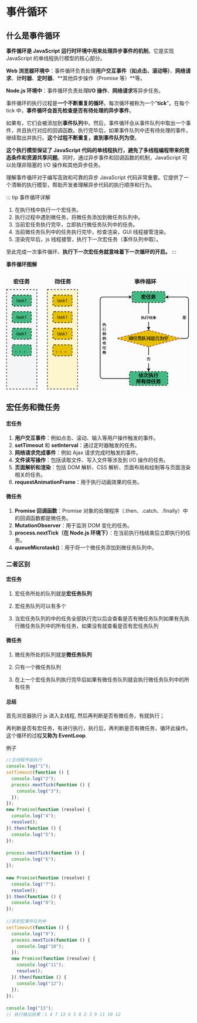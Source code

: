 # 事件循环

## 什么是事件循环

**事件循环是 JavaScript 运行时环境中用来处理异步事件的机制**。它是实现 JavaScript 的单线程执行模型的核心部分。

**Web 浏览器环境中**：事件循环负责处理**用户交互事件（如点击、滚动等）**、**网络请求**、**计时器**、**定时器**、**其他异步操作（Promise 等）**等。

**Node.js 环境中**：事件循环负责处理**I/O 操作**、**网络请求**等异步任务。

事件循环的执行过程是**一个不断重复的循环**。每次循环被称为一个"**tick**"。在每个 tick 中，**事件循环会首先检查是否有待处理的异步事件**。

如果有，它们会被添加到**事件队列**中。然后，事件循环会从事件队列中取出一个事件，并且执行对应的回调函数。执行完毕后，如果事件队列中还有待处理的事件，继续取出并执行。**这个过程不断重复，直到事件队列为空**。

**这个执行模型保证了 JavaScript 代码的单线程执行，避免了多线程编程带来的竞态条件和资源共享问题**。同时，通过异步事件和回调函数的机制，JavaScript 可以处理非阻塞的 I/O 操作和其他异步任务。

理解事件循环对于编写高效和可靠的异步 JavaScript 代码非常重要。它提供了一个清晰的执行模型，帮助开发者理解异步代码的执行顺序和行为。

::: tip 事件循环详解

1. 在执行栈中执行一个宏任务。
2. 执行过程中遇到微任务，将微任务添加到微任务队列中。
3. 当前宏任务执行完毕，立即执行微任务队列中的任务。
4. 当前微任务队列中的任务执行完毕，检查渲染，GUI 线程接管渲染。
5. 渲染完毕后，js 线程接管，执行下一次宏任务（事件队列中取）。

至此完成一次事件循环、**执行下一次宏任务就意味着下一次循环的开启。**
:::

**事件循环图解**

![事件循环图解](./asset/10.1.png)

## 宏任务和微任务

#### 宏任务

1. **用户交互事件**：例如点击、滚动、输入等用户操作触发的事件。
2. **setTimeout** 和 **setInterval**：通过定时器触发的任务。
3. **网络请求完成事件**：例如 Ajax 请求完成时触发的事件。
4. **文件读写操作**：包括读取文件、写入文件等涉及到 I/O 操作的任务。
5. **页面解析和渲染**：包括 DOM 解析、CSS 解析、页面布局和绘制等与页面渲染相关的任务。
6. **requestAnimationFrame**：用于执行动画效果的任务。

#### 微任务

1. **Promise 回调函数**：Promise 对象的处理程序（.then、.catch、.finally）中的回调函数都是微任务。
2. **MutationObserver**：用于监测 DOM 变化的任务。
3. **process.nextTick（在 Node.js 环境下）**：在当前执行栈结束后立即执行的任务。
4. **queueMicrotask()**：用于将一个微任务添加到微任务队列中。

### 二者区别

#### 宏任务

1. 宏任务所处的队列就是**宏任务队列**

2. 宏任务队列可以有多个

3. 当宏任务队列的中的任务全部执行完以后会查看是否有微任务队列如果有先执行微任务队列中的所有任务，如果没有就查看是否有宏任务队列

#### 微任务

1. 微任务所处的队列就是**微任务队列**

2. 只有一个微任务队列

3. 在上一个宏任务队列执行完毕后如果有微任务队列就会执行微任务队列中的所有任务

#### 总结

首先浏览器执行 js 进入主线程, 然后再判断是否有微任务，有就执行；

再判断是否有宏任务，有进行执行，执行后，再判断是否有微任务，循环此操作。这个循环的过程**又称为 EventLoop**.

例子

```js
//主线程开始执行
console.log("1");
setTimeout(function () {
  console.log("2");
  process.nextTick(function () {
    console.log("3");
  });
});
new Promise(function (resolve) {
  console.log("4");
  resolve();
}).then(function () {
  console.log("5");
});

process.nextTick(function () {
  console.log("6");
});

new Promise(function (resolve) {
  console.log("7");
  resolve();
}).then(function () {
  console.log("8");
});

//丢到宏事件队列中
setTimeout(function () {
  console.log("9");
  process.nextTick(function () {
    console.log("10");
  });
  new Promise(function (resolve) {
    console.log("11");
    resolve();
  }).then(function () {
    console.log("12");
  });
});

console.log("13");
// 执行输出结果：1 4 7 13 6 5 8 2 3 9 11 10 12
```
